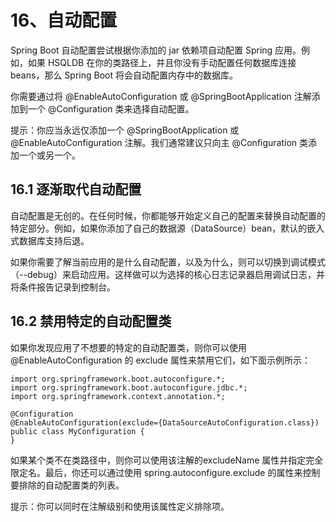 # 16、自动配置

Spring Boot 自动配置尝试根据你添加的 jar 依赖项自动配置 Spring 应用。例如，如果 HSQLDB 在你的类路径上，并且你没有手动配置任何数据库连接 beans，那么 Spring Boot 将会自动配置内存中的数据库。

你需要通过将 @EnableAutoConfiguration 或 @SpringBootApplication 注解添加到一个 @Configuration 类来选择自动配置。

提示：你应当永远仅添加一个 @SpringBootApplication 或 @EnableAutoConfiguration 注解。我们通常建议只向主 @Configuration 类添加一个或另一个。

## 16.1 逐渐取代自动配置

自动配置是无创的。在任何时候，你都能够开始定义自己的配置来替换自动配置的特定部分。例如，如果你添加了自己的数据源（DataSource）bean，默认的嵌入式数据库支持后退。

如果你需要了解当前应用的是什么自动配置，以及为什么，则可以切换到调试模式（--debug）来启动应用。这样做可以为选择的核心日志记录器启用调试日志，并将条件报告记录到控制台。

## 16.2 禁用特定的自动配置类

如果你发现应用了不想要的特定的自动配置类，则你可以使用 @EnableAutoConfiguration 的 exclude 属性来禁用它们，如下面示例所示：

    import org.springframework.boot.autoconfigure.*;
    import org.springframework.boot.autoconfigure.jdbc.*;
    import org.springframework.context.annotation.*;
    
    @Configuration
    @EnableAutoConfiguration(exclude={DataSourceAutoConfiguration.class})
    public class MyConfiguration {
    }

如果某个类不在类路径中，则你可以使用该注解的excludeName 属性并指定完全限定名。最后，你还可以通过使用 spring.autoconfigure.exclude 的属性来控制要排除的自动配置类的列表。 

提示：你可以同时在注解级别和使用该属性定义排除项。


